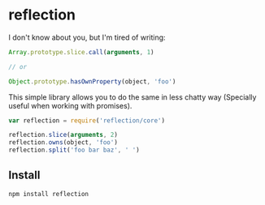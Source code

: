 # reflection #

I don't know about you, but I'm tired of writing:

```js
Array.prototype.slice.call(arguments, 1)

// or

Object.prototype.hasOwnProperty(object, 'foo')
```

This simple library allows you to do the same in less chatty way (Specially
useful when working with promises).

```js
var reflection = require('reflection/core')

reflection.slice(arguments, 2)
reflection.owns(object, 'foo')
reflection.split('foo bar baz', ' ')

```

## Install ##

    npm install reflection

